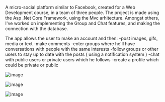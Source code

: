 A micro-social platform similar to Facebook, created for a Web Development course, in a team of three people. The project is made using the Asp .Net Core Framework, using the Mvc arhitecture.
Amongst others, I've worked on implementing the Group and Chat features, and making the connection with the database.

The app allows the user to make an account and then:
  -post images, gifs, media or text
  -make comments
  -enter groups where he'll have conversations with people with the same interests
  -follow groups or other users to stay up to date with the posts ( using a notification system )
  -chat with public users or private users which he follows
  -create a profile which could be private or public


![image](https://github.com/user-attachments/assets/813aebed-bc25-4c33-94f2-7f6924f30aea)

![image](https://github.com/user-attachments/assets/d6dca732-1979-4dd4-893b-7bba03b00d78)

![image](https://github.com/user-attachments/assets/a1c520c1-67d6-404b-a116-1a3a3b1db0e6)
